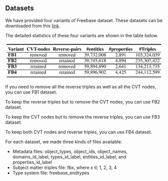 ## Datasets

We have provided four variants of Freebase dataset. These datasets can be downloaded from this [link](https://www.dropbox.com/s/6dfwropwpllhnff/fbVar.zip?dl=0).

The detailed statistics of these four variants are shown in the table below. 

![This is an image](https://github.com/idirlab/freebases/blob/main/Datasets/DatasetsStatistics.png?raw=true)

If you need to remove all the reverse triples as well as all the CVT nodes, you can use FB1 dataset.

To keep the reverse triples but to remove the CVT nodes, you can use FB2 dataset.

To keep the CVT nodes but to remove the reverse triples, you can use FB3 dataset.

To keep both CVT nodes and reverse triples, you can use FB4 dataset.

For each dataset, we made three kinds of files available:
- Metadata files: object_types, object_ids, object_names, domains_id_label, types_id_label, entities_id_label, and properties_id_label
- Subject matter triples file: fbx, where x ∈ 1, 2, 3, 4
- Type system file: freebase_endtypes
